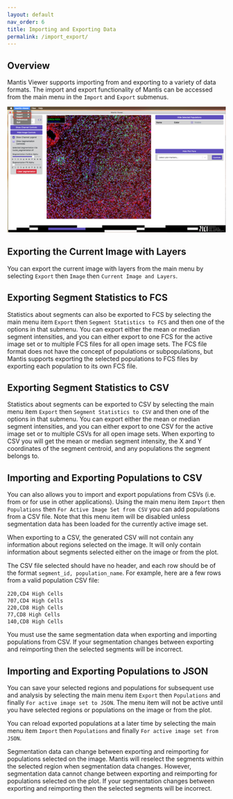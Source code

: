 ```yaml
---
layout: default
nav_order: 6
title: Importing and Exporting Data
permalink: /import_export/
---
```


## Overview 

Mantis Viewer supports importing from and exporting to a variety of data formats. The import and export functionality of Mantis can be accessed from the main menu in the `Import` and `Export` submenus.

![Import and Export Submenus](images/import_export_menu.png)

## Exporting the Current Image with Layers

You can export the current image with layers from the main menu by selecting `Export` then `Image` then `Current Image and Layers`.

## Exporting Segment Statistics to FCS

Statistics about segments can also be exported to FCS by selecting the main menu item `Export` then `Segment Statistics to FCS` and then one of the options in that submenu. You can export either the mean or median segment intensities, and you can either export to one FCS for the active image set or to multiple FCS files for all open image sets. The FCS file format does not have the concept of populations or subpopulations, but Mantis supports exporting the selected populations to FCS files by exporting each population to its own FCS file.

## Exporting Segment Statistics to CSV

Statistics about segments can be exported to CSV by selecting the main menu item `Export` then `Segment Statistics to CSV` and then one of the options in that submenu. You can export either the mean or median segment intensities, and you can either export to one CSV for the active image set or to multiple CSVs for all open image sets. When exporting to CSV you will get the mean or median segment intensity, the X and Y coordinates of the segment centroid, and any populations the segment belongs to.

## Importing and Exporting Populations to CSV

You can also allows you to import and export populations from CSVs (i.e. from or for use in other applications). Using the main menu item `Import` then `Populations` then `For Active Image Set from CSV` you can add populations from a CSV file. Note that this menu item will be disabled unless segmentation data has been loaded for the currently active image set.

When exporting to a CSV, the generated CSV will not contain any information about regions selected on the image. It will only contain information about segments selected either on the image or from the plot.

The CSV file selected should have no header, and each row should be of the format `segment_id, population_name`. For example, here are a few rows from a valid population CSV file:

```
220,CD4 High Cells
707,CD4 High Cells
220,CD8 High Cells
77,CD8 High Cells
140,CD8 High Cells
```

You must use the same segmentation data when exporting and importing populations from CSV. If your segmentation changes between exporting and reimporting then the selected segments will be incorrect.

## Importing and Exporting Populations to JSON

You can save your selected regions and populations for subsequent use and analysis by selecting the main menu item `Export` then `Populations` and finally `For active image set to JSON`. The menu item will not be active until you have selected regions or populations on the image or from the plot.

You can reload exported populations at a later time by selecting the main menu item `Import` then `Populations` and finally `For active image set from JSON`.

Segmentation data can change between exporting and reimporting for populations selected on the image. Mantis will reselect the segments within the selected region when segmentation data changes. However, segmentation data cannot change between exporting and reimporting for populations selected on the plot. If your segmentation changes between exporting and reimporting then the selected segments will be incorrect.